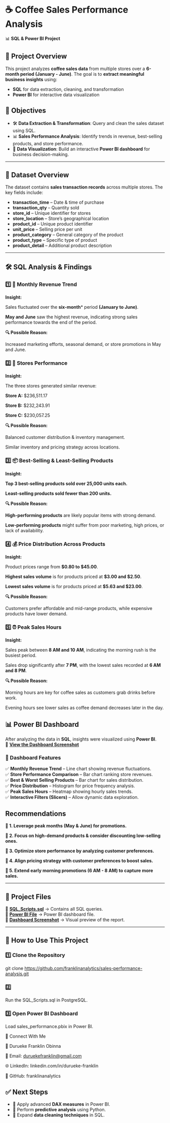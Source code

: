 # ☕ Coffee Sales Performance Analysis  
📊 **SQL & Power BI Project**  

## 📌 Project Overview  
This project analyzes **coffee sales data** from multiple stores over a **6-month period (January - June)**. The goal is to **extract meaningful business insights** using:  
- **SQL** for data extraction, cleaning, and transformation  
- **Power BI** for interactive data visualization  

## 🎯 Objectives  
- 🛠 **Data Extraction & Transformation**: Query and clean the sales dataset using SQL.  
- 📊 **Sales Performance Analysis**: Identify trends in revenue, best-selling products, and store performance.  
- 🔎 **Data Visualization**: Build an interactive **Power BI dashboard** for business decision-making.  

---

## 📂 Dataset Overview  
The dataset contains **sales transaction records** across multiple stores. The key fields include:  
- **transaction_time** – Date & time of purchase  
- **transaction_qty** – Quantity sold  
- **store_id** – Unique identifier for stores  
- **store_location** – Store’s geographical location  
- **product_id** – Unique product identifier  
- **unit_price** – Selling price per unit  
- **product_category** – General category of the product  
- **product_type** – Specific type of product  
- **product_detail** – Additional product description  

---

## 🛠 SQL Analysis & Findings  

### 1️⃣ 📅 Monthly Revenue Trend
**Insight:**

Sales fluctuated over the **six-month*** period **(January to June)**.

**May and June** saw the highest revenue, indicating strong sales performance towards the end of the period.

**🔍 Possible Reason:**

Increased marketing efforts, seasonal demand, or store promotions in May and June.
### 2️⃣ 🏪 Stores Performance
**Insight:**

The three stores generated similar revenue:

**Store A:** $236,511.17

**Store B:** $232,243.91

**Store C:** $230,057.25

**🔍 Possible Reason:**

Balanced customer distribution & inventory management.

Similar inventory and pricing strategy across locations.

### 3️⃣ 📦 Best-Selling & Least-Selling Products
**Insight:**

**Top 3 best-selling products sold over 25,000 units each.**  

**Least-selling products sold fewer than 200 units.**   

**🔍 Possible Reason:**

**High-performing products** are likely popular items with strong demand.

**Low-performing products** might suffer from poor marketing, high prices, or lack of availability.

### 4️⃣ 💰 Price Distribution Across Products
**Insight:**

Product prices range from **$0.80 to $45.00**.

**Highest sales volume** is for products priced at **$3.00 and $2.50**.

**Lowest sales volume** is for products priced at **$5.63 and $23.00**.

**🔍 Possible Reason:**

Customers prefer affordable and mid-range products, while expensive products have lower demand.

### 5️⃣ ⏰ Peak Sales Hours
**Insight:**

Sales peak between **8 AM and 10 AM**, indicating the morning rush is the busiest period.

Sales drop significantly after **7 PM**, with the lowest sales recorded at **6 AM and 8 PM**.

**🔍 Possible Reason:**

Morning hours are key for coffee sales as customers grab drinks before work.

Evening hours see lower sales as coffee demand decreases later in the day.

## 📊 Power BI Dashboard  
After analyzing the data in **SQL**, insights were visualized using **Power BI**.  
📸 **[View the Dashboard Screenshot](coffeesalesdashboard.png)**  

### 🔹 Dashboard Features  
✅ **Monthly Revenue Trend** – Line chart showing revenue fluctuations.  
✅ **Store Performance Comparison** – Bar chart ranking store revenues.  
✅ **Best & Worst Selling Products** – Bar chart for sales distribution.  
✅ **Price Distribution** – Histogram for price frequency analysis.  
✅ **Peak Sales Hours** – Heatmap showing hourly sales trends.  
✅ **Interactive Filters (Slicers)** – Allow dynamic data exploration.  


## Recommendations
**📌 1. Leverage peak months (May & June) for promotions.**

**📌 2. Focus on high-demand products & consider discounting low-selling ones.**

**📌 3. Optimize store performance by analyzing customer preferences.**

**📌 4. Align pricing strategy with customer preferences to boost sales.**

**📌 5. Extend early morning promotions (6 AM - 8 AM) to capture more sales.**

---

## 📂 Project Files  
📁 **[SQL_Scripts.sql](coffeesales.sql)** → Contains all SQL queries.  
📁 **[Power BI File](coffeesales.pbix)** → Power BI dashboard file.  
📁 **[Dashboard Screenshot](coffeesalesdashboard.png)** → Visual preview of the report.  

---

## 🚀 How to Use This Project  

### 1️⃣ Clone the Repository  

git clone https://github.com/franklinanalytics/sales-performance-analysis.git

### 2️⃣
Run the SQL_Scripts.sql in PostgreSQL.

### 3️⃣ Open Power BI Dashboard
Load sales_performance.pbix in Power BI.


🔗 Connect With Me

👤 Durueke Franklin Obinna

📩 Email: duruekefranklin@gmail.com

🌐 LinkedIn: linkedin.com/in/durueke-franklin

📂 GitHub: franklinanalytics

## ✅ Next Steps  
- 🔹 Apply advanced **DAX measures** in Power BI.  
- 🔹 Perform **predictive analysis** using Python.  
- 🔹 Expand **data cleaning techniques** in SQL.  
